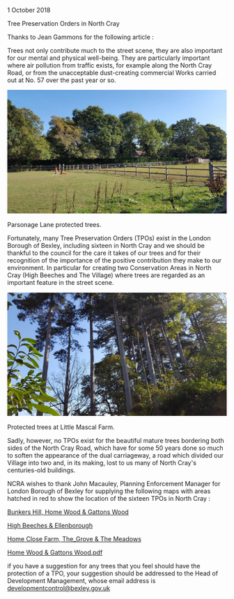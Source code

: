 1 October 2018

Tree Preservation Orders in North Cray

Thanks to Jean Gammons for the following article :

Trees not only contribute much to the street scene, they are also important for our mental and physical well-being. They are particularly important where air pollution from traffic exists, for example along the North Cray Road, or from the unacceptable dust-creating commercial Works carried out at No. 57 over the past year or so.

![Image](images/nm0576_1.jpg)

Parsonage Lane protected trees.

Fortunately, many Tree Preservation Orders (TPOs) exist in the London Borough of Bexley, including sixteen in North Cray and we should be thankful to the council for the care it takes of our trees and for their recognition of the importance of the positive contribution they make to our environment. In particular for creating two Conservation Areas in North Cray (High Beeches and The Village) where trees are regarded as an important feature in the street scene.

![Image](images/nm0576_2.jpg)

Protected trees at Little Mascal Farm.

Sadly, however, no TPOs exist for the beautiful mature trees bordering both sides of the North Cray Road, which have for some 50 years done so much to soften the appearance of the dual carriageway, a road which divided our Village into two and, in its making, lost to us many of North Cray's centuries-old buildings.

NCRA wishes to thank John Macauley, Planning Enforcement Manager for London Borough of Bexley for supplying the following maps with areas hatched in red to show the location of the sixteen TPOs in North Cray :

[Bunkers Hill, Home Wood & Gattons Wood](http://www.northcrayresidents.org.uk/tpos/bunkers_hill_home_wood_gattons_wood.pdf)

[High Beeches & Ellenborough](http://www.northcrayresidents.org.uk/tpos/high_beeches_ellenborough.pdf)

[Home Close Farm, The_Grove & The Meadows](http://www.northcrayresidents.org.uk/tpos/home_close_farm_the_grove_the_meadows.pdf)

[Home Wood & Gattons Wood.pdf](http://www.northcrayresidents.org.uk/tpos/home_wood_gattons_wood.pdf)

if you have a suggestion for any trees that you feel should have the protection of a TPO, your suggestion should be addressed to the Head of Development Management, whose email address is [developmentcontrol@bexley.gov.uk](mailto:developmentcontrol@bexley.gov.uk)
